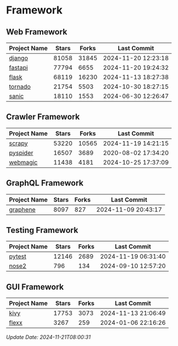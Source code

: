 # Framework

## Web Framework
| Project Name | Stars | Forks | Last Commit |
| ------------ | ----- | ----- | ----------- |
| [django](https://github.com/django/django) | 81058 | 31845 | 2024-11-20 12:23:18 |
| [fastapi](https://github.com/fastapi/fastapi) | 77794 | 6655 | 2024-11-20 19:24:32 |
| [flask](https://github.com/pallets/flask) | 68119 | 16230 | 2024-11-13 18:27:38 |
| [tornado](https://github.com/tornadoweb/tornado) | 21754 | 5503 | 2024-10-30 18:27:15 |
| [sanic](https://github.com/sanic-org/sanic) | 18110 | 1553 | 2024-06-30 12:26:47 |

## Crawler Framework
| Project Name | Stars | Forks | Last Commit |
| ------------ | ----- | ----- | ----------- |
| [scrapy](https://github.com/scrapy/scrapy) | 53220 | 10565 | 2024-11-19 14:21:15 |
| [pyspider](https://github.com/binux/pyspider) | 16507 | 3689 | 2020-08-02 17:34:20 |
| [webmagic](https://github.com/code4craft/webmagic) | 11438 | 4181 | 2024-10-25 17:37:09 |

## GraphQL Framework
| Project Name | Stars | Forks | Last Commit |
| ------------ | ----- | ----- | ----------- |
| [graphene](https://github.com/graphql-python/graphene) | 8097 | 827 | 2024-11-09 20:43:17 |

## Testing Framework
| Project Name | Stars | Forks | Last Commit |
| ------------ | ----- | ----- | ----------- |
| [pytest](https://github.com/pytest-dev/pytest) | 12146 | 2689 | 2024-11-19 06:31:40 |
| [nose2](https://github.com/nose-devs/nose2) | 796 | 134 | 2024-09-10 12:57:20 |

## GUI Framework
| Project Name | Stars | Forks | Last Commit |
| ------------ | ----- | ----- | ----------- |
| [kivy](https://github.com/kivy/kivy) | 17753 | 3073 | 2024-11-13 21:06:49 |
| [flexx](https://github.com/flexxui/flexx) | 3267 | 259 | 2024-01-06 22:16:26 |

*Update Date: 2024-11-21T08:00:31*